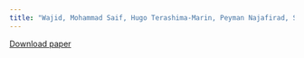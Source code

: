 ```yaml
---
title: "Wajid, Mohammad Saif, Hugo Terashima-Marin, Peyman Najafirad, Santiago Enrique Conant Pablos, and Mohd Anas Wajid. "DTwin-TEC: An AI-based TEC District Digital Twin and Emulating Security Events by Leveraging Knowledge Graph." Journal of Open Innovation: Technology, Market, and Complexity (2024): 100297."
---
```

[Download paper](https://www.sciencedirect.com/science/article/pii/S219985312400091X)
